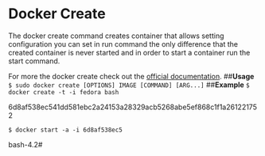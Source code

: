 # Docker Create

The docker create command creates container that allows setting configuration you can set in run command the only difference that the created container is never started and in order to start a container run the start command.

For more the docker create check out the [official documentation](https://docs.docker.com/engine/reference/commandline/create/). 
##**Usage**
```$ sudo docker create [OPTIONS] IMAGE [COMMAND] [ARG...]```
##**Example**
```$ docker create -t -i fedora bash```

6d8af538ec541dd581ebc2a24153a28329acb5268abe5ef868c1f1a261221752

```$ docker start -a -i 6d8af538ec5```

bash-4.2#


